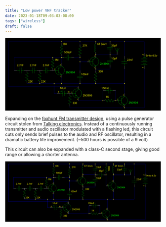 ```yaml
---
title: "Low power VHF tracker"
date: 2023-01-18T09:03:03-08:00
tags: ["wireless"]
draft: false
---
```


![Schematic of VHF FM band tracker](tracker.png)

Expanding on the [foxhunt FM transmitter design](../fun_with_fm_transmiters#fox-hunting-beeper), using a pulse generator circuit stolen from [Talking electronics](https://talkingelectronics.com/).
Instead of a continuously running transmitter and audio oscillator modulated with a flashing led, this circuit cuts only sends brief pulses to the audio and RF oscillator, resulting in a dramatic battery life improvement. (~500 hours is possible of a 9 volt)

This circuit can also be expanded with a class-C second stage, giving good range or allowing a shorter antenna.

![Schematic of VHF FM band tracker with class-C amp](tracker2.png)

